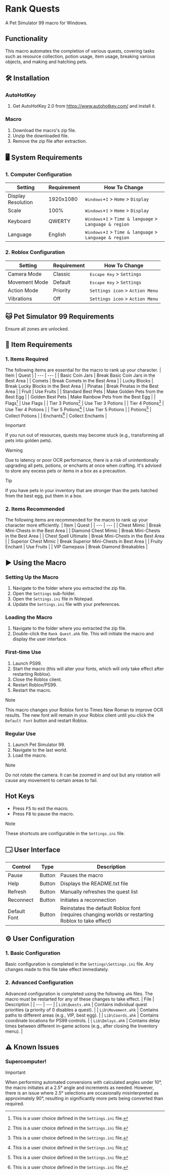 # Rank Quests
A Pet Simulator 99 macro for Windows.

## Functionality
This macro automates the completion of various quests, covering tasks such as resource collection, potion usage, item usage, breaking various objects, and making and hatching pets.

## 🛠️ Installation

### AutoHotKey
1. Get AutoHotKey 2.0 from https://www.autohotkey.com/ and install it.

### Macro
1. Download the macro's zip file.
2. Unzip the downloaded file.
3. Remove the zip file after extraction.

## 🖥️ System Requirements

### 1. Computer Configuration
| Setting | Requirement | How To Change |
| --- | --- | --- |
| Display Resolution | 1920x1080 | <kbd>Windows</kbd>+<kbd>I</kbd> > `Home` > `Display` |
| Scale | 100% | <kbd>Windows</kbd>+<kbd>I</kbd> > `Home` > `Display` |
| Keyboard | QWERTY | <kbd>Windows</kbd>+<kbd>I</kbd> > `Time & language` > `Language & region` |
| Language | English | <kbd>Windows</kbd>+<kbd>I</kbd> > `Time & language` > `Language & region` |

### 2. Roblox Configuration
| Setting | Requirement | How To Change |
| --- | --- | --- |
| Camera Mode | Classic | <kbd>Escape Key</kbd> > `Settings` |
| Movement Mode | Default | <kbd>Escape Key</kbd> > `Settings` |
| Action Mode | Priority | `Settings icon` > `Action Menu` |
| Vibrations | Off | `Settings icon` > `Action Menu` |

## 🐱 Pet Simulator 99 Requirements
Ensure all zones are unlocked.

## 🍎 Item Requirements

### 1. Items Required
The following items are essential for the macro to rank up your character.
| Item | Quest |
| --- | --- |
| Basic Coin Jars | Break Basic Coin Jars in the Best Area |
| Comets | Break Comets in the Best Area |
| Lucky Blocks | Break Lucky Blocks in the Best Area |
| Pinatas | Break Pinatas in the Best Area |
| Fruit | Use Fruits |
| Standard Best Pets | Make Golden Pets from the Best Egg |
| Golden Best Pets | Make Rainbow Pets from the Best Egg |
| Flags[^1] | Use Flags |
| Tier 3 Potions[^1] | Use Tier 3 Potions |
| Tier 4 Potions[^1] | Use Tier 4 Potions |
| Tier 5 Potions[^1] | Use Tier 5 Potions |
| Potions[^1] | Collect Potions |
| Enchants[^1] | Collect Enchants |

[^1]: This is a user choice defined in the `Settings.ini` file.

> [!IMPORTANT]
> If you run out of resources, quests may become stuck (e.g., transforming all pets into golden pets).

> [!WARNING]
> Due to latency or poor OCR performance, there is a risk of unintentionally upgrading all pets, potions, or enchants at once when crafting. It's advised to store any excess pets or items in a box as a precaution.

> [!TIP]
> If you have pets in your inventory that are stronger than the pets hatched from the best egg, put them in a box.

### 2. Items Recommended
The following items are recommended for the macro to rank up your character more efficiently.
| Item | Quest |
| --- | --- |
| Chest Mimic | Break Mini-Chests in the Best Area |
| Diamond Chest Mimic | Break Mini-Chests in the Best Area |
| Chest Spell Ultimate | Break Mini-Chests in the Best Area |
| Superior Chest Mimic | Break Superior Mini-Chests in Best Area |
| Fruity Enchant | Use Fruits |
| VIP Gamepass | Break Diamond Breakables |

## ▶️ Using the Macro

### Setting Up the Macro
1. Navigate to the folder where you extracted the zip file.
2. Open the `Settings` sub-folder.
3. Open the `Settings.ini` file in Notepad.
4. Update the `Settings.ini` file with your preferences.

### Loading the Macro
1. Navigate to the folder where you extracted the zip file.
2. Double-click the `Rank Quest.ahk` file. This will initiate the macro and display the user interface.

### First-time Use
1. Launch PS99.
2. Start the macro (this will alter your fonts, which will only take effect after restarting Roblox).
3. Close the Roblox client.
4. Restart Roblox/PS99.
5. Restart the macro.

> [!NOTE]  
> This macro changes your Roblox font to Times New Roman to improve OCR results. The new font will remain in your Roblox client until you click the `Default Font` button and restart Roblox.

### Regular Use
1. Launch Pet Simulator 99.
2. Navigate to the last world.
3. Load the macro.

> [!NOTE]  
> Do not rotate the camera. It can be zoomed in and out but any rotation will cause any movement to certain areas to fail.

## Hot Keys
- Press <kbd>F5</kbd> to exit the macro.
- Press <kbd>F8</kbd> to pause the macro.

> [!NOTE]  
>  These shortcuts are configurable in the `Settings.ini` file.

## 🗔 User Interface
| Control | Type | Description |
| --- | --- | --- |
| Pause | Button | Pauses the macro |
| Help | Button | Displays the README.txt file |
| Refresh | Button | Manually refreshes the quest list |
| Reconnect | Button | Initiates a reconnection |
| Default Font | Button | Reinstates the default Roblox font (requires changing worlds or restarting Roblox to take effect) |

## ⚙️ User Configuration

### 1. Basic Configuration
Basic configuration is completed in the `Settings\Settings.ini` file. Any changes made to this file take effect immediately.

### 2. Advanced Configuration
Advanced configuration is completed using the following `ahk` files. The macro must be restarted for any of these changes to take effect.
| File | Description |
| --- | --- |
| `Lib\Quests.ahk` | Contains individual quest priorities (a priority of 0 disables a quest). |
| `Lib\Movement.ahk` | Contains paths to different areas (e.g., VIP, best egg). |
| `Lib\Coords.ahk` | Contains coordinate locations for PS99 controls. |
| `Lib\Delays.ahk` | Contains delay times between different in-game actions (e.g., after closing the Inventory menu). |

## ⚠️ Known Issues

### Supercomputer!
> [!IMPORTANT]
> When performing automated conversions with calculated angles under 10°, the macro initiates at a 2.5° angle and increments as needed. However, there is an issue where 2.5° selections are occasionally misinterpreted as approximately 90°, resulting in significantly more pets being converted than required.
